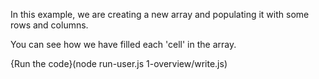 In this example, we are creating a new array and populating it with some rows and columns. 

You can see how we have filled each 'cell' in the array.

{Run the code}(node run-user.js 1-overview/write.js)

